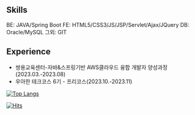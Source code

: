 ## Skills
BE: JAVA/Spring Boot
FE: HTML5/CSS3/JS/JSP/Servlet/Ajax/JQuery
DB: Oracle/MySQL
그외: GIT

## Experience
* 쌍용교육센터-자바&스프링기반 AWS클라우드 융합 개발자 양성과정(2023.03.-2023.08)
* 우아한 테크코스 6기 - 프리코스(2023.10.-2023.11)

<!--
[![Solved.ac
프로필](http://mazassumnida.wtf/api/generate_badge?boj={s0nnyday})](https://solved.ac/{s0nnyday})
-->
[![Top Langs](https://github-readme-stats.vercel.app/api/top-langs/?username=s0nnyday&layout=compact)](https://github.com/s0nnyday/github-readme-stats)

[![Hits](https://hits.seeyoufarm.com/api/count/incr/badge.svg?url=https%3A%2F%2Fgithub.com%2Fs0nnyday&count_bg=%2379C83D&title_bg=%23555555&icon=&icon_color=%23E7E7E7&title=hits&edge_flat=false)](https://hits.seeyoufarm.com)
